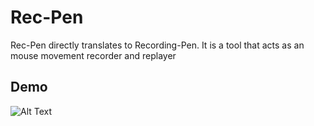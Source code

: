 # Rec-Pen

 Rec-Pen directly translates to Recording-Pen.
 It is a tool that acts as an mouse movement recorder and replayer

## Demo 
![Alt Text](https://github.com/SaxyCat/Project-Rec-Pen/blob/master/demo_gif.gif)
